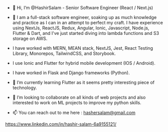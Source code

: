 - 👋 Hi, I’m @HashirSalam - Senior Software Engineer (React / Next.js)
- 👀 I am a full-stack software engineer, soaking up as much knowledge and practice as I can in an attempt to perfect my craft. I have experience using NextJs, ReactJS, Redux, Angular, Ionic, Javascript, Node.js, Flutter & Dart, and I've just started diving into lambda functions and S3 storage on AWS.

- I have worked with MERN, MEAN stack, NextJS, Jest, React Testing Library, Monorepos, TailwindCSS, and Storybook.
- I use Ionic and Flutter for hybrid mobile development (IOS / Android). 
- I have worked in Flask and Django frameworks (Python).
- 🌱 I’m currently learning Flutter as it seems pretty interesting piece of technology.
- 💞️ I’m looking to collaborate on all kinds of web projects and also interested to work on ML projects to improve my python skills. 
- 📫 You can reach out to me here : hashersalam@gmail.com

https://www.linkedin.com/in/hashir-salam-6a9155121/
<!---
HashirSalam/HashirSalam is a ✨ special ✨ repository because its `README.md` (this file) appears on your GitHub profile.
You can click the Preview link to take a look at your changes.
--->
